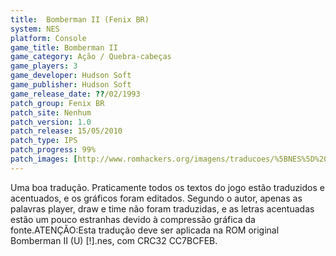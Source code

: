 ```yaml
---
title:  Bomberman II (Fenix BR)
system: NES
platform: Console
game_title: Bomberman II
game_category: Ação / Quebra-cabeças
game_players: 3
game_developer: Hudson Soft
game_publisher: Hudson Soft
game_release_date: ??/02/1993
patch_group: Fenix BR
patch_site: Nenhum
patch_version: 1.0
patch_release: 15/05/2010
patch_type: IPS
patch_progress: 99%
patch_images: [http://www.romhackers.org/imagens/traducoes/%5BNES%5D%20Bomberman%20II%20-%20Fenix%20BR%20-%201.png,http://www.romhackers.org/imagens/traducoes/%5BNES%5D%20Bomberman%20II%20-%20Fenix%20BR%20-%202.png,http://www.romhackers.org/imagens/traducoes/%5BNES%5D%20Bomberman%20II%20-%20Fenix%20BR%20-%203.png]
---
```

Uma boa tradução. Praticamente todos os textos do jogo estão traduzidos e acentuados, e os gráficos foram editados. Segundo o autor, apenas as palavras player, draw e time não foram traduzidas, e as letras acentuadas estão um pouco estranhas devido à compressão gráfica da fonte.ATENÇÃO:Esta tradução deve ser aplicada na ROM original Bomberman II (U) [!].nes, com CRC32 CC7BCFEB.